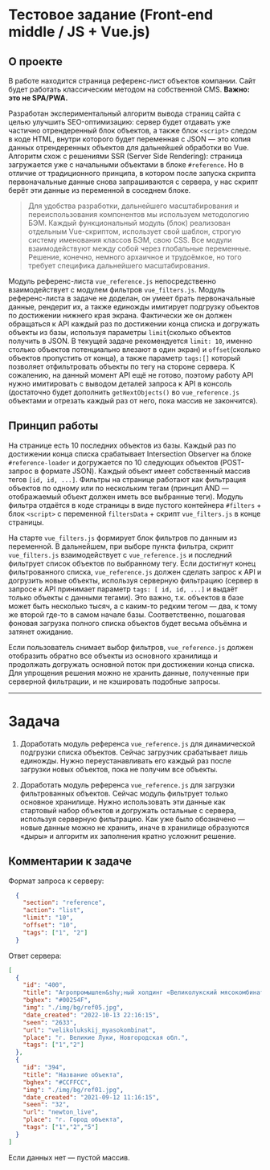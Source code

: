 # Тестовое задание (Front-end middle / JS + Vue.js)

## О проекте

В работе находится страница референс-лист объектов компании. Сайт будет работать классическим методом на собственной CMS. **Важно: это не SPA/PWA.**

Разработан экспериментальный алгоритм вывода страниц сайта с целью улучшить SEO-оптимизацию: сервер будет отдавать уже частично отрендеренный блок объектов, а также блок `<script>` следом в коде HTML, внутри которого будет переменная с JSON — это копия данных отрендеренных объектов для дальнейшей обработки во Vue. Алгоритм схож с решениями SSR (Server Side Rendering): страница загружается уже с начальными объектами в блоке `#reference`. Но в отличие от традиционного принципа, в котором после запуска скрипта первоначальные данные снова запрашиваются с сервера, у нас скрипт берёт эти данные из переменной в соседнем блоке.

> Для удобства разработки, дальнейшего масштабирования и переиспользования компонентов мы используем методологию БЭМ. Каждый функциональный модуль (блок) реализован отдельным Vue-скриптом, использует свой шаблон, строгую систему именования классов БЭМ, свою CSS. Все модули взаимодействуют между собой через глобальные переменные. Решение, конечно, немного архаичное и трудоёмкое, но того требует специфика дальнейшего масштабирования.

Модуль референс-листа `vue_reference.js` непосредственно взаимодействует с модулем фильтров `vue_filters.js`. Модуль референс-листа в задаче не доделан, он умеет брать первоначальные данные, рендерит их, а также единожды имитирует подгрузку объектов по достижении нижнего края экрана. Фактически же он должен обращаться к API каждый раз по достижении конца списка и догружать объекты из базы, используя параметры `limit`(сколько объектов получить в JSON. В текущей задаче рекомендуется `limit: 10`, именно столько объектов потенциально влезают в один экран) и `offset`(сколько объектов пропустить от конца), а также параметр `tags:[]` который позволяет отфильтровать объекты по тегу на стороне сервера. К сожалению, на данный момент API ещё не готово, поэтому работу API нужно имитировать с выводом деталей запроса к API в консоль (достаточно будет дополнить `getNextObjects()` во `vue_reference.js` объектами и отрезать каждый раз от него, пока массив не закончится).

## Принцип работы

На странице есть 10 последних объектов из базы. Каждый раз по достижении конца списка срабатывает Intersection Observer на блоке `#reference-loader` и догружается по 10 следующих объектов (POST-запрос в формате JSON). Каждый объект имеет собственный массив тегов `[id, id, ...]`. Фильтры на странице работают как фильтрация объектов по одному или по нескольким тегам (принцип AND — отображаемый объект должен иметь все выбранные теги). Модуль фильтра отдаётся в коде страницы в виде пустого контейнера `#filters` + блок `<script>` с переменной `filtersData` + скрипт `vue_filters.js` в конце страницы.

На старте `vue_filters.js` формирует блок фильтров по данным из переменной. В дальнейшем, при выборе пункта фильтра, скрипт `vue_filters.js` взаимодействует с `vue_reference.js` и последний фильтрует список объектов по выбранному тегу. Если достигнут конец фильтрованного списка, `vue_reference.js` должен сделать запрос к API и догрузить новые объекты, используя серверную фильтрацию (сервер в запросе к API принимает параметр `tags: [ id, id, ...]` и выдаёт только объекты с данными тегами). Это важно, т.к. объектов в базе может быть несколько тысяч, а с каким-то редким тегом — два, к тому же второй где-то в самом начале базы. Соответственно, пошаговая фоновая загрузка полного списка объектов будет весьма объёмна и затянет ожидание.

Если пользователь снимает выбор фильтров, `vue_reference.js` должен отобразить обратно все объекты из основного хранилища и продолжать догружать основной поток при достижении конца списка. Для упрощения решения можно не хранить данные, полученные при серверной фильтрации, и не кэшировать подобные запросы.

---

# Задача

1. Доработать модуль референса `vue_reference.js` для динамической подгрузки списка объектов. Сейчас загрузчик срабатывает лишь единожды. Нужно переустанавливать его каждый раз после загрузки новых объектов, пока не получим все объекты.

2. Доработать модуль референса `vue_reference.js` для загрузки фильтрованных объектов. Сейчас модуль фильтрует только основное хранилище. Нужно использовать эти данные как стартовый набор объектов и догружать остальные с сервера, используя серверную фильтрацию. Как уже было обозначено — новые данные можно не хранить, иначе в хранилище образуются «дыры» и алгоритм их заполнения кратно усложнит решение.

## Комментарии к задаче

Формат запроса к серверу:
```json
  {
    "section": "reference",
    "action": "list",
    "limit": "10",
    "offset": "10",
    "tags": ["1", "2"]
  }
```

Ответ сервера:
```json
[
  {
    "id": "400",
    "title": "Агропромышлен&shy;ный холдинг «Великолукский мясокомбинат»",
    "bghex": "#00254F",
    "img": "./img/bg/ref05.jpg",
    "date_created": "2022-10-13 22:16:15",
    "seen": "2633",
    "url": "velikolukskij_myasokombinat",
    "place": "г. Великие Луки, Новгородская обл.",
    "tags": ["1","2"]
  },
  {
    "id": "394",
    "title": "Название объекта",
    "bghex": "#CCFFCC",
    "img": "./img/bg/ref01.jpg",
    "date_created": "2021-09-12 11:16:15",
    "seen": "32",
    "url": "newton_live",
    "place": "г. Город объекта",
    "tags": ["1","2","5"]
  }
]
```
Если данных нет — пустой массив.
